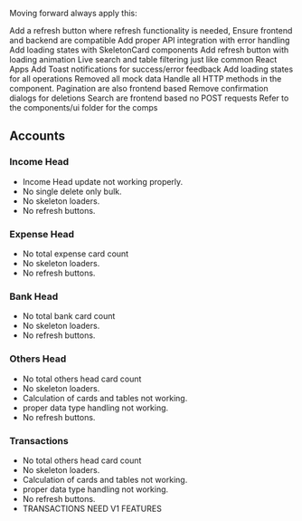 
Moving forward always apply this:

Add a refresh button where refresh functionality is needed,
Ensure frontend and backend are compatible
Add proper API integration with error handling
Add loading states with SkeletonCard components
Add refresh button with loading animation
Live search and table filtering just like common React Apps
Add Toast notifications for success/error feedback
Add loading states for all operations
Removed all mock data
Handle all HTTP methods in the component.
Pagination are also frontend based
Remove confirmation dialogs for deletions
Search are frontend based no POST requests
Refer to the components/ui folder for the comps

## Accounts
### Income Head
- Income Head update not working properly.
- No single delete only bulk.
- No skeleton loaders.
- No refresh buttons.

### Expense Head
- No total expense card count 
- No skeleton loaders.
- No refresh buttons.

### Bank Head
- No total bank card count 
- No skeleton loaders.
- No refresh buttons.

### Others Head
- No total others head card count 
- No skeleton loaders.
- Calculation of cards and tables not working.
- proper data type handling not working.
- No refresh buttons.

### Transactions
- No total others head card count 
- No skeleton loaders.
- Calculation of cards and tables not working.
- proper data type handling not working.
- No refresh buttons.
- TRANSACTIONS NEED V1 FEATURES

